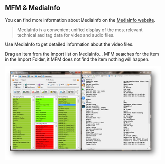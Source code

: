 ## MFM & MediaInfo
You can find more information about MediaInfo on the [MediaInfo website](http://mediainfo.sourceforge.net).
> MediaInfo is a convenient unified display of the most relevant technical and tag data for video and audio files.

Use MediaInfo to get detailed information about the video files.

Drag an item from the Import list on MediaInfo...  MFM searches for the item in the Import Folder, it MFM does not find the item nothing will happen.

[![MFM & MediaInfo](../images/MFM_MediaInfo.jpg)](../images/MFM_MediaInfo.jpg)

